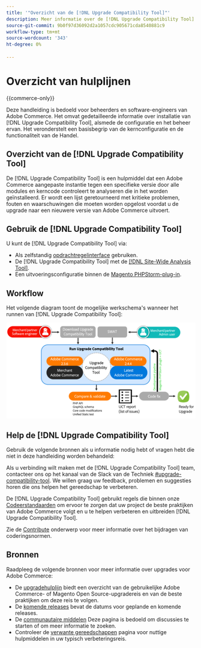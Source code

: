 ```yaml
---
title: '"Overzicht van de [!DNL Upgrade Compatibility Tool]"'
description: Meer informatie over de [!DNL Upgrade Compatibility Tool] en hoe u hiermee kunt helpen bij uw Adobe Commerce-project.
source-git-commit: 9b0f97d36092d2a1057cdc905671cda8540881c9
workflow-type: tm+mt
source-wordcount: '343'
ht-degree: 0%

---
```



# Overzicht van hulplijnen

{{commerce-only}}

Deze handleiding is bedoeld voor beheerders en software-engineers van Adobe Commerce. Het omvat gedetailleerde informatie over installatie van [!DNL Upgrade Compatibility Tool], alsmede de configuratie en het beheer ervan. Het veronderstelt een basisbegrip van de kernconfiguratie en de functionaliteit van de Handel.

## Overzicht van de [!DNL Upgrade Compatibility Tool]

De [!DNL Upgrade Compatibility Tool] is een hulpmiddel dat een Adobe Commerce aangepaste instantie tegen een specifieke versie door alle modules en kerncode controleert te analyseren die in het worden geïnstalleerd. Er wordt een lijst geretourneerd met kritieke problemen, fouten en waarschuwingen die moeten worden opgelost voordat u de upgrade naar een nieuwere versie van Adobe Commerce uitvoert.

## Gebruik de [!DNL Upgrade Compatibility Tool]

U kunt de [!DNL Upgrade Compatibility Tool] via:

- Als zelfstandig [opdrachtregelinterface](../upgrade-compatibility-tool/run.md) gebruiken.
- De [!DNL Upgrade Compatibility Tool] met de [[!DNL Site-Wide Analysis Tool]](../upgrade-compatibility-tool/integrate-analysis-tool.md).
- Een uitvoeringsconfiguratie binnen de [Magento PHPStorm-plug-in](../upgrade-compatibility-tool/run-configuration-phpstorm-plugin.md).

## Workflow

Het volgende diagram toont de mogelijke werkschema&#39;s wanneer het runnen van [!DNL Upgrade Compatibility Tool]:

![[!DNL Upgrade Compatibility Tool] Diagram](../../assets/upgrade-guide/uct-diagram-v5.png)

## Help de [!DNL Upgrade Compatibility Tool]

Gebruik de volgende bronnen als u informatie nodig hebt of vragen hebt die niet in deze handleiding worden behandeld:

Als u verbinding wilt maken met de [!DNL Upgrade Compatibility Tool] team, contacteer ons op het kanaal van de Slack van de Techniek [#upgrade-compatibility-tool](https://magentocommeng.slack.com/archives/C019Y143U9F). We willen graag uw feedback, problemen en suggesties horen die ons helpen het gereedschap te verbeteren.

De [!DNL Upgrade Compatibility Tool] gebruikt regels die binnen onze [Codeerstandaarden](https://devdocs.magento.com/guides/v2.4/coding-standards/bk-coding-standards.html) om ervoor te zorgen dat uw project de beste praktijken van Adobe Commerce volgt en u te helpen verbeteren en uitbreiden [!DNL Upgrade Compatibility Tool].

Zie de [Contribute](https://devdocs.magento.com/guides/v2.4/coding-standards/contributing.html) onderwerp voor meer informatie over het bijdragen van coderingsnormen.

## Bronnen

Raadpleeg de volgende bronnen voor meer informatie over upgrades voor Adobe Commerce:

- De [upgradehulplijn](https://experienceleague.adobe.com/docs/commerce-operations/upgrade-guide/overview.html) biedt een overzicht van de gebruikelijke Adobe Commerce- of Magento Open Source-upgradereis en van de beste praktijken om deze reis te volgen.
- De [komende releases](https://devdocs.magento.com/release/) bevat de datums voor geplande en komende releases.
- De [communautaire middelen](https://developer.adobe.com/commerce/contributor/community/) Deze pagina is bedoeld om discussies te starten of om meer informatie te zoeken.
- Controleer de [verwante gereedschappen](../upgrade-compatibility-tool/related-tools.md) pagina voor nuttige hulpmiddelen in uw typisch verbeteringsreis.
